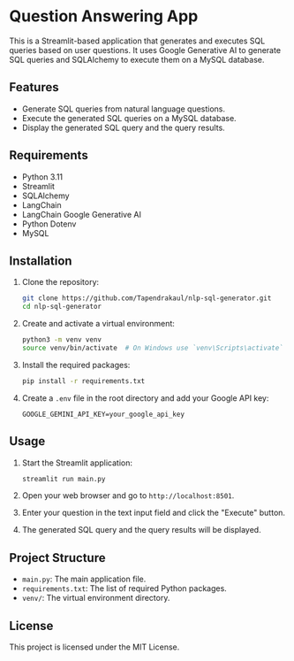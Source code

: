 # Question Answering App

This is a Streamlit-based application that generates and executes SQL queries based on user questions. It uses Google Generative AI to generate SQL queries and SQLAlchemy to execute them on a MySQL database.

## Features

- Generate SQL queries from natural language questions.
- Execute the generated SQL queries on a MySQL database.
- Display the generated SQL query and the query results.

## Requirements

- Python 3.11
- Streamlit
- SQLAlchemy
- LangChain
- LangChain Google Generative AI
- Python Dotenv
- MySQL

## Installation

1. Clone the repository:

    ```sh
    git clone https://github.com/Tapendrakaul/nlp-sql-generator.git
    cd nlp-sql-generator
    ```

2. Create and activate a virtual environment:

    ```sh
    python3 -m venv venv
    source venv/bin/activate  # On Windows use `venv\Scripts\activate`
    ```

3. Install the required packages:

    ```sh
    pip install -r requirements.txt
    ```

4. Create a `.env` file in the root directory and add your Google API key:

    ```env
    GOOGLE_GEMINI_API_KEY=your_google_api_key
    ```

## Usage

1. Start the Streamlit application:

    ```sh
    streamlit run main.py
    ```

2. Open your web browser and go to `http://localhost:8501`.

3. Enter your question in the text input field and click the "Execute" button.

4. The generated SQL query and the query results will be displayed.

## Project Structure

- `main.py`: The main application file.
- `requirements.txt`: The list of required Python packages.
- `venv/`: The virtual environment directory.

## License

This project is licensed under the MIT License.